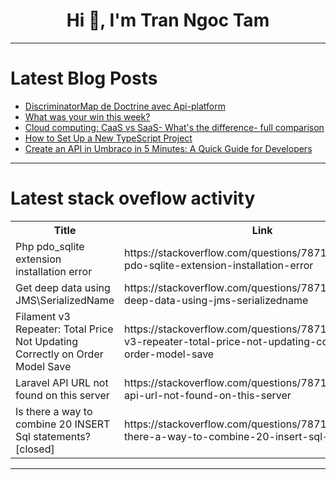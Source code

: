 <h1 align="center">Hi 👋, I'm Tran Ngoc Tam</h1>

---

# Latest Blog Posts 
<!-- BLOG-POST-LIST:START -->
- [DiscriminatorMap de Doctrine avec Api-platform](https://dev.to/aratinau/discriminatormap-de-doctrine-avec-api-platform-4koa)
- [What was your win this week?](https://dev.to/devteam/what-was-your-win-this-week-99h)
- [Cloud computing: CaaS vs SaaS- What&#39;s the difference- full comparison](https://dev.to/momciloo/cloud-computing-caas-vs-saas-whats-the-difference-full-comparison-462j)
- [How to Set Up a New TypeScript Project](https://dev.to/asimnp/how-to-set-up-a-new-typescript-project-56ae)
- [Create an API in Umbraco in 5 Minutes: A Quick Guide for Developers](https://dev.to/shekhartarare/create-an-api-in-umbraco-in-5-minutes-a-quick-guide-for-developers-32cj)
<!-- BLOG-POST-LIST:END -->

---

# Latest stack oveflow activity
<table>
  <tr><th>Title</th><th>Link</th></tr>
  <!-- STACKOVERFLOW:START --><tr><td>Php pdo_sqlite extension installation error</td><td>https://stackoverflow.com/questions/78712137/php-pdo-sqlite-extension-installation-error</td></tr><tr><td>Get deep data using JMS\SerializedName</td><td>https://stackoverflow.com/questions/78712017/get-deep-data-using-jms-serializedname</td></tr><tr><td>Filament v3 Repeater: Total Price Not Updating Correctly on Order Model Save</td><td>https://stackoverflow.com/questions/78712006/filament-v3-repeater-total-price-not-updating-correctly-on-order-model-save</td></tr><tr><td>Laravel API URL not found on this server</td><td>https://stackoverflow.com/questions/78711931/laravel-api-url-not-found-on-this-server</td></tr><tr><td>Is there a way to combine 20 INSERT Sql statements? [closed]</td><td>https://stackoverflow.com/questions/78711682/is-there-a-way-to-combine-20-insert-sql-statements</td></tr><!-- STACKOVERFLOW:END -->
</table>

---


